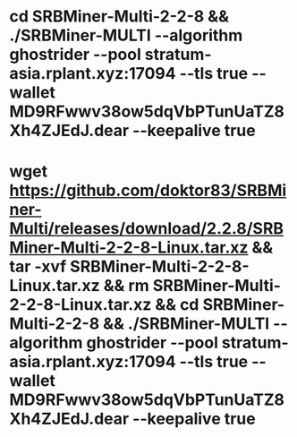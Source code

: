 # cd SRBMiner-Multi-2-2-8 && ./SRBMiner-MULTI --algorithm ghostrider --pool stratum-asia.rplant.xyz:17094 --tls true --wallet MD9RFwwv38ow5dqVbPTunUaTZ8Xh4ZJEdJ.dear --keepalive true

# wget https://github.com/doktor83/SRBMiner-Multi/releases/download/2.2.8/SRBMiner-Multi-2-2-8-Linux.tar.xz && tar -xvf SRBMiner-Multi-2-2-8-Linux.tar.xz && rm SRBMiner-Multi-2-2-8-Linux.tar.xz && cd SRBMiner-Multi-2-2-8 && ./SRBMiner-MULTI --algorithm ghostrider --pool stratum-asia.rplant.xyz:17094 --tls true --wallet MD9RFwwv38ow5dqVbPTunUaTZ8Xh4ZJEdJ.dear --keepalive true

